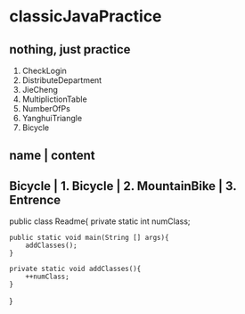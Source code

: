 # classicJavaPractice
## nothing, just practice

1. CheckLogin
2. DistributeDepartment
3. JieCheng
4. MultiplictionTable
5. NumberOfPs
6. YanghuiTriangle
7. Bicycle

  name      | content
------------------------------
  Bicycle   | 1. Bicycle
            | 2. MountainBike
            | 3. Entrence
------------------------------

public class Readme{
    private static int numClass;

    public static void main(String [] args){
        addClasses();
    }

    private static void addClasses(){
        ++numClass;
    }
}
